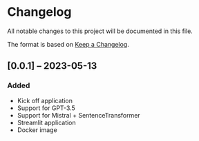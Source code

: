 # Changelog

All notable changes to this project will be documented in this file.

The format is based on [Keep a Changelog](https://keepachangelog.com/en/1.0.0/).

## [0.0.1] – 2023-05-13

### Added

+ Kick off application
+ Support for GPT-3.5
+ Support for Mistral + SentenceTransformer
+ Streamlit application 
+ Docker image 


<!-- markdownlint-disable-file MD024 MD033 -->
